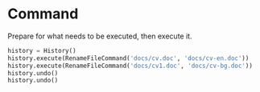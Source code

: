 # Command

Prepare for what needs to be executed, then execute it.

```python
history = History()
history.execute(RenameFileCommand('docs/cv.doc', 'docs/cv-en.doc'))
history.execute(RenameFileCommand('docs/cv1.doc', 'docs/cv-bg.doc'))
history.undo()
history.undo()
```
